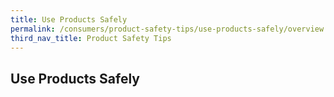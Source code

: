```yaml
---
title: Use Products Safely
permalink: /consumers/product-safety-tips/use-products-safely/overview
third_nav_title: Product Safety Tips
---
```

## Use Products Safely
